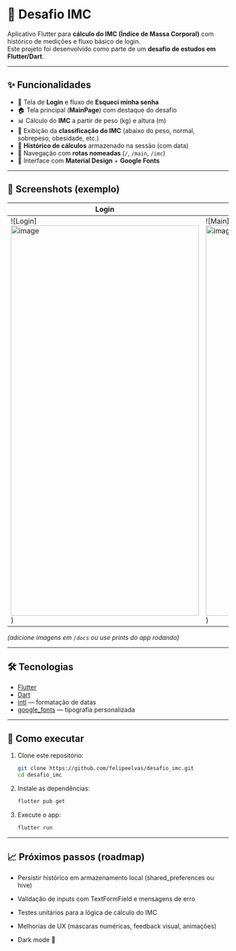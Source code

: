 # 📱 Desafio IMC

Aplicativo Flutter para **cálculo do IMC (Índice de Massa Corporal)** com histórico de medições e fluxo básico de login.  
Este projeto foi desenvolvido como parte de um **desafio de estudos em Flutter/Dart**.

---

## ✨ Funcionalidades

- 🔑 Tela de **Login** e fluxo de **Esqueci minha senha**
- 🏠 Tela principal (**MainPage**) com destaque do desafio
- 📊 Cálculo do **IMC** a partir de peso (kg) e altura (m)
- 🧮 Exibição da **classificação do IMC** (abaixo do peso, normal, sobrepeso, obesidade, etc.)
- 📜 **Histórico de cálculos** armazenado na sessão (com data)
- 🧭 Navegação com **rotas nomeadas** (`/`, `/main`, `/imc`)
- 🎨 Interface com **Material Design** + **Google Fonts**

---

## 📸 Screenshots (exemplo)

| Login | Main | IMC | Menu |
|-------|------|-----|------|
| ![Login]<img width="428" height="887" alt="image" src="https://github.com/user-attachments/assets/6050f73a-8b5b-476e-aa80-fc5c3e153c53" />) | ![Main]<img width="428" height="887" alt="image" src="https://github.com/user-attachments/assets/46051685-8390-486d-a0b1-3de2223bdbc8" />) | ![IMC]<img width="428" height="887" alt="image" src="https://github.com/user-attachments/assets/217759f4-406f-4a56-95de-0972f1f9d2af" />) | ![Menu]<img width="428" height="887" alt="image" src="https://github.com/user-attachments/assets/850a3812-ec6b-4111-9c13-51df79a22356" />) |

*(adicione imagens em `/docs` ou use prints do app rodando)*

---

## 🛠️ Tecnologias

- [Flutter](https://flutter.dev/)
- [Dart](https://dart.dev/)
- [intl](https://pub.dev/packages/intl) — formatação de datas
- [google_fonts](https://pub.dev/packages/google_fonts) — tipografia personalizada


---

## 🚀 Como executar

1. Clone este repositório:
   ```bash
   git clone https://github.com/felipeelvas/desafio_imc.git
   cd desafio_imc
2. Instale as dependências:
   ```bash
   flutter pub get
3. Execute o app:
   ```bash
   flutter run
---

## 📈 Próximos passos (roadmap)

 - Persistir histórico em armazenamento local (shared_preferences ou hive)

 - Validação de inputs com TextFormField e mensagens de erro

 - Testes unitários para a lógica de cálculo do IMC

 - Melhorias de UX (máscaras numéricas, feedback visual, animações)

 - Dark mode 🌙

